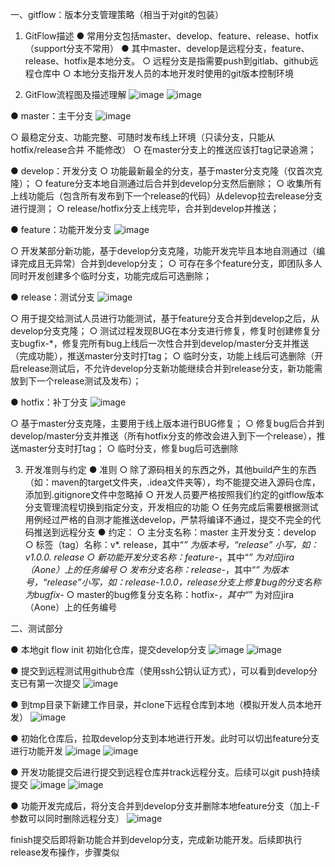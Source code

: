 一、gitflow：版本分支管理策略（相当于对git的包装）
1. GitFlow描述
● 常用分支包括master、develop、feature、release、hotfix（support分支不常用）
● 其中master、develop是远程分支，feature、release、hotfix是本地分支。
  ○ 远程分支是指需要push到gitlab、github远程仓库中
  ○ 本地分支指开发人员的本地开发时使用的git版本控制环境


2. GitFlow流程图及描述理解
![image](https://github.com/yakir3/work_memo/assets/30774576/f4811bbc-3c1f-476d-9257-c8e0404aec17)
![image](https://github.com/yakir3/work_memo/assets/30774576/70fd63ab-8ad5-4234-8131-8b26b4067129)

● master：主干分支 
![image](https://github.com/yakir3/work_memo/assets/30774576/e6745b38-ce61-410d-8b4c-4b1f31b6e7c6)

  ○ 最稳定分支、功能完整、可随时发布线上环境（只读分支，只能从hotfix/release合并 不能修改）
  ○ 在master分支上的推送应该打tag记录追溯；

● develop：开发分支
  ○ 功能最新最全的分支，基于master分支克隆（仅首次克隆）；
  ○ feature分支本地自测通过后合并到develop分支然后删除；
  ○ 收集所有上线功能后（包含所有发布到下一个release的代码）从delevop拉去release分支进行提测；
  ○ release/hotfix分支上线完毕，合并到develop并推送；

● feature：功能开发分支 
![image](https://github.com/yakir3/work_memo/assets/30774576/1e012286-8b80-4351-95a4-a9995375078f)

  ○ 开发某部分新功能，基于develop分支克隆，功能开发完毕且本地自测通过（编译完成且无异常）合并到develop分支；
  ○ 可存在多个feature分支，即团队多人同时开发创建多个临时分支，功能完成后可选删除；

● release：测试分支 
![image](https://github.com/yakir3/work_memo/assets/30774576/c5b01f4a-8246-4815-9ec3-e9c07324e2bd)

  ○ 用于提交给测试人员进行功能测试，基于feature分支合并到develop之后，从develop分支克隆；
  ○ 测试过程发现BUG在本分支进行修复，修复时创建修复分支bugfix-*，修复完所有bug上线后一次性合并到develop/master分支并推送（完成功能），推送master分支时打tag；
  ○ 临时分支，功能上线后可选删除（开启release测试后，不允许develop分支新功能继续合并到release分支，新功能需放到下一个release测试及发布）；

● hotfix：补丁分支 
![image](https://github.com/yakir3/work_memo/assets/30774576/68e94074-3fed-4320-8c28-705edaf80b46)

  ○ 基于master分支克隆，主要用于线上版本进行BUG修复；
  ○ 修复bug后合并到develop/master分支并推送（所有hotfix分支的修改会进入到下一个release），推送master分支时打tag；
  ○ 临时分支，修复bug后可选删除

3. 开发准则与约定
● 准则
  ○ 除了源码相关的东西之外，其他build产生的东西（如：maven的target文件夹，.idea文件夹等），均不能提交进入源码仓库，添加到.gitignore文件中忽略掉
  ○ 开发人员要严格按照我们约定的gitflow版本分支管理流程切换到指定分支，开发相应的功能
  ○ 任务完成后需要根据测试用例经过严格的自测才能推送develop，严禁将编译不通过，提交不完全的代码推送到远程分支
● 约定：
  ○ 主分支名称：master    主开发分支：develop
  ○ 标签（tag）名称：v*. release，其中“*” 为版本号，“release” 小写，如：v1.0.0. release
  ○ 新功能开发分支名称：feature-*，其中“*” 为对应jira（Aone）上的任务编号
  ○ 发布分支名称：release-*，其中“*” 为版本号，“release”小写，如：release-1.0.0，release分支上修复bug的分支名称为bugfix-*
  ○ master的bug修复分支名称：hotfix-*，其中“*” 为对应jira（Aone）上的任务编号

二、测试部分

● 本地git flow init 初始化仓库，提交develop分支
![image](https://github.com/yakir3/work_memo/assets/30774576/6de0f321-ff9f-4d54-b71d-88b01839794e)
![image](https://github.com/yakir3/work_memo/assets/30774576/4b5defef-974e-4663-94f2-092dde3c3f82)


● 提交到远程测试用github仓库（使用ssh公钥认证方式），可以看到develop分支已有第一次提交
![image](https://github.com/yakir3/work_memo/assets/30774576/758592c7-5690-4751-bae0-8a79e7d9cc1f)


● 到tmp目录下新建工作目录，并clone下远程仓库到本地（模拟开发人员本地开发）
![image](https://github.com/yakir3/work_memo/assets/30774576/5d0687f9-b737-4a14-a7c0-20731f5896f4)

● 初始化仓库后，拉取develop分支到本地进行开发。此时可以切出feature分支进行功能开发
![image](https://github.com/yakir3/work_memo/assets/30774576/47244919-fa8b-4542-884a-f3d20c5fe8ef)
![image](https://github.com/yakir3/work_memo/assets/30774576/aa41d1a7-04f7-4b6c-8bb6-d1d899844513)


● 开发功能提交后进行提交到远程仓库并track远程分支。后续可以git push持续提交
![image](https://github.com/yakir3/work_memo/assets/30774576/5e7ac235-dafe-4d9b-9783-155f9c1c1a69)
![image](https://github.com/yakir3/work_memo/assets/30774576/f30c3c26-7597-4789-a85d-f3206cc96880)


● 功能开发完成后，将分支合并到develop分支并删除本地feature分支（加上-F参数可以同时删除远程分支）
![image](https://github.com/yakir3/work_memo/assets/30774576/243b61f3-4e4a-4907-9e24-e4247aafcad1)

finish提交后即将新功能合并到develop分支，完成新功能开发。后续即执行release发布操作，步骤类似

